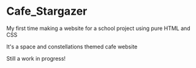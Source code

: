 # Cafe_Stargazer
 My first time making a website for a school project using pure HTML and CSS
 
 It's a space and constellations themed cafe website
 
 Still a work in progress!
